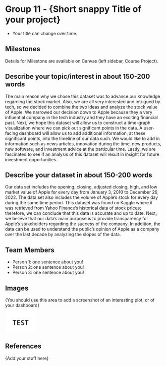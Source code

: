 # Group 11 - {Short snappy Title of your project}

- Your title can change over time.

## Milestones

Details for Milestone are available on Canvas (left sidebar, Course Project).

## Describe your topic/interest in about 150-200 words

The main reason why we chose this dataset was to advance our knowledge regarding the stock market. Also, we are all very interested and intrigued by tech, so we decided to combine the two ideas and analyze the stock value of Apple. We narrowed our decision down to Apple because they a very influential company in the tech industry and they have an exciting financial past. Next, we hope this dataset will allow us to construct a time-graph visualization where we can pick out significant points in the data. A user-facing dashboard will allow us to add additional information, at these significant points, into the timeline of our data such. We would like to add in information such as news articles, innovation during the time, new products, new software, and investment advice at the particular time. Lastly, we are fascinated to see if an analysis of this dataset will result in insight for future investment opportunities.

## Describe your dataset in about 150-200 words

Our data set includes the opening, closing, adjusted closing, high, and low market value of Apple for every day from January 3, 2010 to December 29, 2022. The data set also includes the volume of Apple’s stock for every day during the same time period. This dataset was found on Kaggle where it was retrieved from Yahoo Finance’s historical data of stock prices; therefore, we can conclude that this data is accurate and up to date. Next, we believe that our data’s main purpose is to provide transparency for Apple’s stakeholders regarding the success of the company. In addition, the data can be used to understand the public’s opinion of Apple as a company over the last decade by analyzing the slopes of the data.

## Team Members

- Person 1: one sentence about you!
- Person 2: one sentence about you!
- Person 3: one sentence about you!

## Images

{You should use this area to add a screenshot of an interesting plot, or of your dashboard}

<img src ="images/test.png" width="100px">

## References

{Add your stuff here}



